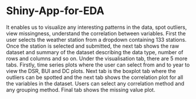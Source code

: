 # Shiny-App-for-EDA

It enables us to visualize any interesting patterns in the data, spot outliers, view missingness, understand the correlation between variables. First the user selects the weather station from a dropdown containing 133 stations. Once the station is selected and submitted, the next tab shows the raw dataset and summary of the dataset describing the data type, number of rows and columns and so on. Under the visualisation tab, there are 5 more tabs. Firstly, time series plots where the user can select from and to year to view the DSR, BUI and DC plots. Next tab is the boxplot tab where the outliers can be spotted and the next tab shows the correlation plot for all the variables in the dataset. Users can select any correlation method and any grouping method. Final tab shows the missing value plot.
